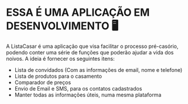 # ESSA É UMA APLICAÇÃO EM DESENVOLVIMENTO :desktop_computer:

A ListaCasar é uma aplicação que visa facilitar o processo pré-casório, podendo conter uma série de funções que poderão ajudar a vida dos noivos.  A ideia é fornecer os seguintes itens:

* Lista de convidados (Com as informações de email, nome e telefone)
* Lista de produtos para o casamento
* Comparador de preços
* Envio de Email e SMS, para os contatos cadastrados
* Manter todas as informações úteis, numa mesma plataforma









